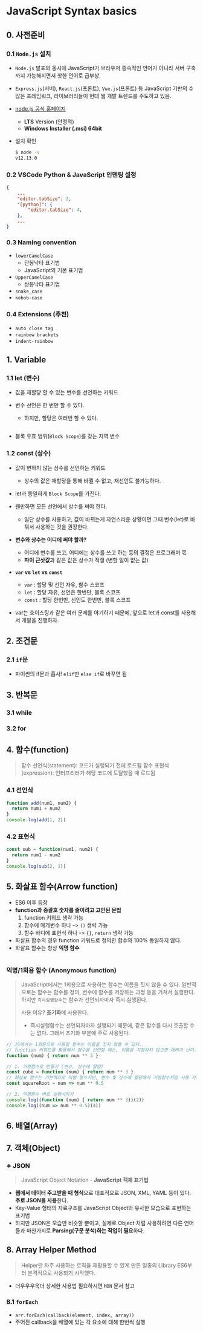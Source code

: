 # JavaScript Syntax basics

## 0. 사전준비

### 0.1 `Node.js` 설치

* `Node.js` 발표와 동시에 JavaScript가 브라우저 종속적인 언어가 아니라 서버 구축까지 가능해지면서 핫한 언어로 급부상.
* `Express.js`(서버), `React.js`(프론트), `Vue.js`(프론트) 등 JavaScript 기반의 수 많은 프레임워크, 라이브러리들이 현대 웹 개발 트렌드를 주도하고 있음.

* [node.js 공식 홈페이지](<https://nodejs.org/ko/>)

  * **LTS** Version (안정적)
  * **Windows Installer (.msi) 64bit**

* 설치 확인

  ```bash
  $ node -v
  v12.13.0
  ```

### 0.2 VSCode Python & JavaScript 인덴팅 설정

```json
{
    ...
    "editor.tabSize": 2,
    "[python]": {
        "editor.tabSize": 4,
    },
    ...
}
```

### 0.3 Naming convention

- `lowerCamelCase`
  - 단봉낙타 표기법
  - JavaScript의 기본 표기법
- `UpperCamelCase`
  - 쌍봉낙타 표기법
- `snake_case`
- `kebob-case`

### 0.4 Extensions (추천)

* `auto close tag`
* `rainbow brackets`
* `indent-rainbow`

## 1. Variable

### 1.1 let (변수)

* 값을 재할당 할 수 있는 변수를 선언하는 키워드

* 변수 선언은 한 번만 할 수 있다.

  * 하지만, 할당은 여러번 할 수 있다.

  ```javascript
  
  ```
* 블록 유효 범위(`Block Scope`)를 갖는 지역 변수

### 1.2 const (상수)

* 값이 변하지 않는 상수를 선언하는 키워드
  * 상수의 값은 재할당을 통해 바뀔 수 없고, 재선언도 불가능하다.
* let과 동일하게 `Block Scope`를 가진다.
* 웬만하면 모든 선언에서 상수를 써야 한다.
  * 일단 상수를 사용하고, 값이 바뀌는게 자연스러운 상황이면 그때 변수(let)로 바꿔서 사용하는 것을 권장한다.



* **변수와 상수는 어디에 써야 할까?**
  * 어디에 변수를 쓰고, 어디에는 상수를 쓰고 하는 등의 결정은 프로그래머 몫
  * **파이 근삿값**과 같은 값은 상수가 적절 (변할 일이 없는 값)
* **`var` vs `let` vs `const`**
  * `var` : 할당 및 선언 자유, 함수 스코프
  * `let` : 할당 자유, 선언은 한번만, 블록 스코프
  * `const` : 할당 한번만, 선언도 한번만, 블록 스코프
* var는 호이스팅과 같은 여러 문제를 야기하기 때문에, 앞으로 let과 const를 사용해서 개발을 진행하자.

## 2. 조건문

### 2.1 `if`문

* 파이썬의 if문과 흡사! `elif`만 `else if`로 바꾸면 됨



## 3. 반복문

### 3.1 while



### 3.2 for



## 4. 함수(function)

> 함수 선언식(statement): 코드가 실행되기 전에 로드됨 
> 함수 표현식(expression):  인터프리터가 해당 코드에 도달했을 때 로드됨

### 4.1 선언식

```javascript
function add(num1, num2) {
  return num1 + num2
}
console.log(add(1, 2))
```

### 4.2 표현식

```javascript
const sub = function(num1, num2) {
  return num1 - num2
}
console.log(sub(2, 1))
```

## 5. 화살표 함수(Arrow function)

* ES6 이후 등장
* **function과 중괄호 숫자를 줄이려고 고안된 문법**
  1. function 키워드 생략 가능
  2. 함수에 매개변수 하나 -> `()` 생략 가능
  3. 함수 바디에 표현식 하나 -> `{}`, `return` 생략 가능 
* 화살표 함수의 경우 function 키워드로 정의한 함수와 100% 동일하지 않다.
* 화살표 함수는 항상 **익명 함수**

```javascript

```



### 익명/1회용 함수 (Anonymous function)

> JavaScript에서는 1회용으로 사용하는 함수는 이름을 짓지 않을 수 있다. 일반적으로는 함수는 함수를 정의, 변수에 함수를 저장하는 과정 등을 거쳐서 실행한다. 하지만 `즉시실행함수`는 함수가 선언되자마자 즉시 실행된다.
>
> 사용 이유?
> **초기화**에 사용한다.
>
> - 즉시실행함수는 선언되자마자 실행되기 때문에, 같은 함수를 다시 호출할 수는 없다. 그래서 초기화 부분에 주로 사용된다.

```javascript
// JS에서는 1회용으로 사용할 함수는 이름을 짓지 않을 수 있다.
// function 키워드를 활용해서 함수를 선언할 때는, 이름을 지정하지 않으면 에러가 난다.
function (num) { return num ** 3 }

// 1. 기명함수로 만들기 (변수, 상수에 할당)
const cube = function (num) { return num ** 3 }
// 화살표 함수는 기본적으로 익명 함수지만, 변수 및 상수에 할당해서 기명함수처럼 사용 가능
const squareRoot = num => num ** 0.5

// 2. 익명함수 바로 실행시키기
console.log((function (num) { return num ** 3})(2))
console.log((num => num ** 0.5)(4))
```

## 6. 배열(Array)



## 7. 객체(Object)



### ※ JSON

> JavaScript Object Notation - **JavaScript 객체 표기법**

* **웹에서 데이터 주고받을 때 형식**으로 대표적으로 JSON, XML, YAML 등이 있다. **주로 JSON을 사용**한다.
* Key-Value 형태의 자료구조를 JavaScript Object와 유사한 모습으로 표현하는 표기법
* 하지만 JSON은 모습만 비슷할 뿐이고, 실제로 Object 처럼 사용하려면 다른 언어들과 마찬가지로 **Parsing(구문 분석)하는 작업이 필요**하다.

## 8. Array Helper Method

> Helper란 자주 사용하는 로직을 재활용할 수 있게 만든 일종의 Library
> ES6부터 본격적으로 사용되기 시작했다.

* 더우우우욱더 상세한 사용법 필요하시면 `MDN` 문서 참고

### 8.1 `forEach`

* `arr.forEach(callback(element, index, array))`
* 주어진 callback을 배열에 있는 각 요소에 대해 한번씩 실행















